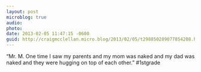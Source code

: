 ```yaml
---
layout: post
microblog: true
audio: 
photo: 
date: 2013-02-05 11:47:15 -0600
guid: http://craigmcclellan.micro.blog/2013/02/05/t298850289077854208.html
---
```

“Mr. M. One time I saw my parents and my mom was naked and my dad was naked and they were hugging on top of each other.” #1stgrade
